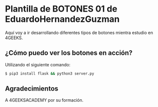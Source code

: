 # Plantilla de BOTONES 01 de EduardoHernandezGuzman

Aquí voy a ir desarrollando diferentes tipos de botones mientra estudio en 4GEEKS.


## ¿Cómo puedo ver los botones en acción?

Utilizando el siguiente comando:

```bash
$ pip3 install flask && python3 server.py
```




## Agradecimientos

A 4GEEKSACADEMY por su formación.
